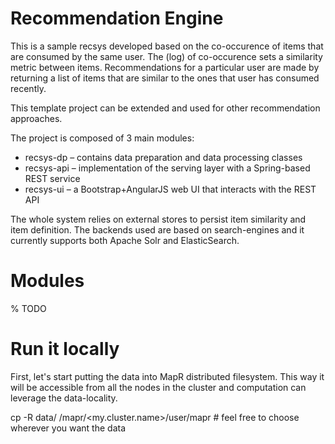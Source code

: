 Recommendation Engine
=====================

This is a sample recsys developed based on the co-occurence of items that are consumed by the same user. The (log) of co-occurence sets a similarity metric between items. Recommendations for a particular user are made by returning a list of items that are similar to the ones that user has consumed recently.

This template project can be extended and used for other recommendation approaches.

The project is composed of 3 main modules:
* recsys-dp – contains data preparation and data processing classes
* recsys-api – implementation of the serving layer with a Spring-based REST service
* recsys-ui – a Bootstrap+AngularJS web UI that interacts with the REST API

The whole system relies on external stores to persist item similarity and item definition. The backends used are based on search-engines and it currently supports both Apache Solr and ElasticSearch.

Modules
=======

% TODO



Run it locally
==============

First, let's start putting the data into MapR distributed filesystem. This way it will be accessible from all the nodes in the cluster and computation can leverage the data-locality.

cp -R data/ /mapr/<my.cluster.name>/user/mapr # feel free to choose wherever you want the data

